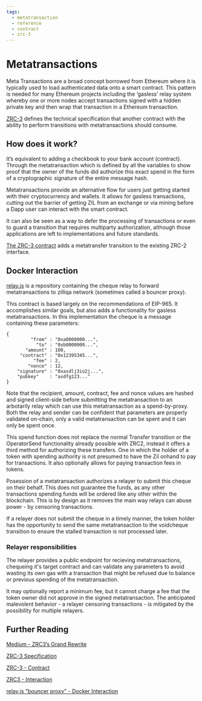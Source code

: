 ```yaml
---
tags:
  - metatransaction
  - reference
  - contract
  - zrc-3
---
```


# Metatransactions

Meta Transactions are a broad concept borrowed from Ethereum where it is typically used to load authenticated data onto a smart contract. This pattern is needed for many Ethereum projects including the ‘gasless’ relay system whereby one or more nodes accept transactions signed with a hidden private key and then wrap that transaction in a Ethereum transaction.

[ZRC-3](https://github.com/Zilliqa/ZRC/blob/master/zrcs/zrc-3.md) defines the technical specification that another contract with the ability to perform transitions with metatransactions should consume.

## How does it work?

It’s equivalent to adding a checkbook to your bank account (contract). Through the metatransaction which is defined by all the variables to show proof that the owner of the funds did authorize this exact spend in the form of a cryptographic signature of the entire message hash.

Metatransactions provide an alternative flow for users just getting started with their cryptocurrency and wallets. It allows for gasless transactions, cutting out the barrier of getting ZIL from an exchange or via mining before a Dapp user can interact with the smart contract.

It can also be seen as a way to defer the processing of transactions or even to guard a transition that requires multiparty authorization, although those applications are left to implementations and future standards.

[The ZRC-3 contract](https://github.com/Zilliqa/ZRC/blob/master/reference/MetaFungibleToken.scilla) adds a metatransfer transition to the existing ZRC-2 interface.

## Docker Interaction

[relay.js](https://github.com/starling-foundries/relay.js) is a repository containing the cheque relay to forward metatransactions to zilliqa network (sometimes called a bouncer proxy).

This contract is based largely on the recommendations of EIP-965. It accomplishes similar goals, but also adds a functionality for gasless metatransactions. In this implementation the cheque is a message containing these parameters:

```JS
{
         "from" : "0xa0000000...",
           "to" : "0xb0000000...",
       "amount" : 100,
     "contract" : "0x12395345...",
          "fee" : 2,
        "nonce" : 12,
    "signature" : "0xasdlj3io2j...",
    "pubkey"    : "asdfg123..." 
}
```

Note that the recipient, amount, contract, fee and nonce values are hashed and signed client-side before submitting the metatransaction to an arbotarily relay which can use this metatransaction as a spend-by-proxy. Both the relay and sender can be confident that parameters are properly validated on-chain, only a valid metatransaction can be spent and it can only be spent once.

This spend function does not replace the normal Transfer transition or the OperatorSend functionality already possible with ZRC2, instead it offers a third method for authorizing these transfers. One in which the holder of a token with spending authority is not presumed to have the Zil onhand to pay for transactions. It also optionally allows for paying transaction fees in tokens.

Posession of a metatransaction authorizes a relayer to submit this cheque on their behalf. This does not guarantee the funds, as any other transactions spending funds will be ordered like any other within the blockchain. This is by design as it removes the main way relays can abuse power - by censoring transactions.

If a relayer does not submit the cheque in a timely manner, the token holder has the opportunity to send the same metatransaction to the voidcheque transition to ensure the stalled transaction is not processed later.

### Relayer responsibilities

The relayer provides a public endpoint for recieving metatransactions, chequeing it's target contract and can validate any parameters to avoid wasting its own gas with a transaction that might be refused due to balance or previous spending of the metatransaction.

It may optionally report a minimum fee, but it cannot charge a fee that the token owner did not approve in the signed metatransaction. The anticipated malevolent behavior - a relayer censoring transactions - is mitigated by the possibility for multiple relayers.

## Further Reading

[Medium - ZRC3’s Grand Rewrite](https://medium.com/builders-of-zilliqa/zrc3s-grand-rewrite-22558797ea0)

[ZRC-3 Specification](https://github.com/Zilliqa/ZRC/blob/master/zrcs/zrc-3.md)

[ZRC-3 - Contract](https://github.com/Zilliqa/ZRC/blob/master/reference/MetaFungibleToken.scilla)

[ZRC3 - Interaction](https://github.com/Zilliqa/ZRC/tree/master/example/zrc3)

[relay.js "bouncer proxy" - Docker Interaction](https://github.com/starling-foundries/relay.js)
